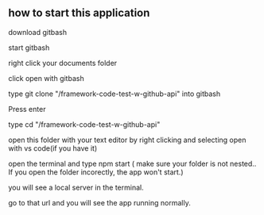 ## how to start this application


download gitbash

start gitbash

right click your documents folder

click open with gitbash 

type git clone "/framework-code-test-w-github-api" into gitbash 


Press enter

type cd "/framework-code-test-w-github-api"

open this folder with your text editor by right clicking and selecting open with vs code(if you have it)

open the terminal and type npm start ( make sure your folder is not nested.. If you open the folder incorectly, the app won't start.)

you will see a local server in the terminal.

go to that url and you will see the app running normally.